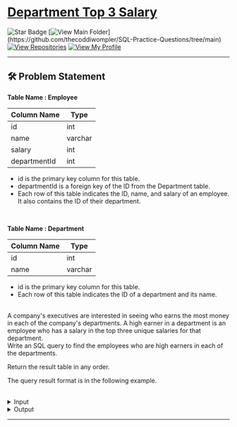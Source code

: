 # [Department Top 3 Salary](https://leetcode.com/problems/department-top-three-salaries/)
![Star Badge](https://img.shields.io/static/v1?label=%F0%9F%8C%9F&message=If%20Useful&style=style=flat&color=BC4E99)
[![View Main Folder](https://img.shields.io/badge/View-Main_Folder-971901?)](https://github.com/thecoddiwompler/SQL-Practice-Questions/tree/main)
[![View Repositories](https://img.shields.io/badge/View-My_Repositories-blue?logo=GitHub)](https://github.com/thecoddiwompler?tab=repositories)
[![View My Profile](https://img.shields.io/badge/View-My_Profile-green?logo=GitHub)](https://github.com/thecoddiwompler)

---

## 🛠️ Problem Statement

  <b>Table Name : Employee</b>

|  Column Name  |Type |
| ------------- | ------------- |
| id           | int     |
| name         | varchar |
| salary       | int     |
| departmentId | int     |

* id is the primary key column for this table.
* departmentId is a foreign key of the ID from the Department table.
* Each row of this table indicates the ID, name, and salary of an employee. It also contains the ID of their department.
</br>

  <b>Table Name : Department</b>

|  Column Name  |Type |
| ------------- | ------------- |
| id          | int     |
| name        | varchar |

* id is the primary key column for this table.
* Each row of this table indicates the ID of a department and its name.

</br>
A company's executives are interested in seeing who earns the most money in each of the company's departments. A high earner in a department is an employee who has a salary in the top three unique salaries for that department.
</br>
Write an SQL query to find the employees who are high earners in each of the departments.  

Return the result table in any order.

The query result format is in the following example. 
</br>
</br>
 <details>
<summary>
Input
</summary>
</br>

<b> Table Name: Employee </b></br>

| id | name  | salary | departmentId |
| --------- | ------------- | ------ | --------- |
| 1  | Joe   | 85000  | 1            |
| 2  | Henry | 80000  | 2            |
| 3  | Sam   | 60000  | 2            |
| 4  | Max   | 90000  | 1            |
| 5  | Janet | 69000  | 1            |
| 6  | Randy | 85000  | 1            |
| 7  | Will  | 70000  | 1            |

<b> Table Name: Department </b></br>

| id | name  |
|----|-------|
| 1  | IT    |
| 2  | Sales |

</details>

<details>
<summary>
Output
</summary>
</br>

| Department | Employee | Salary |
| --- |--- | --- |
| IT         | Max      | 90000  |
| IT         | Joe      | 85000  |
| IT         | Randy    | 85000  |
| IT         | Will     | 70000  |
| Sales      | Henry    | 80000  |
| Sales      | Sam      | 60000  |  
</details>

---
